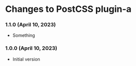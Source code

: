 # Changes to PostCSS plugin-a

### 1.1.0 (April 10, 2023)

- Something

### 1.0.0 (April 10, 2023)

- Initial version
